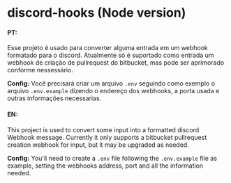 # discord-hooks (Node version)

#### PT:
Esse projeto é usado para converter alguma entrada em um webhook formatado para o discord. Atualmente só é suportado como entrada um webhook de criação de pullrequest do bitbucket, mas pode ser aprimorado conforme nessessário. 

**Config:** Você precisará criar um arquivo `.env` seguindo como exemplo o arquivo `.env.example` dizendo o endereço dos webhooks, a porta usada e outras informações necessarias.

#### EN:
This project is used to convert some input into a formatted discord Webhook message. Currently it only supports a bitbucket pullrequest creation webhook for input, but it may be upgraded as needed.

**Config:** You'll need to create a `.env` file following the `.env.example` file as example, setting the webhooks address, port and all the information needed.
